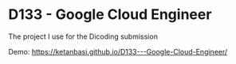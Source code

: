 # D133 - Google Cloud Engineer

The project I use for the Dicoding submission

Demo: https://ketanbasi.github.io/D133---Google-Cloud-Engineer/
